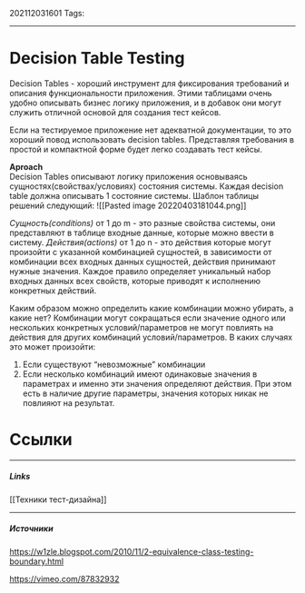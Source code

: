202112031601
Tags:
___
# Decision Table Testing
Decision Tables - хороший инструмент для фиксирования требований и описания функциональности приложения. Этими таблицами очень удобно описывать бизнес логику приложения, и в добавок они могут служить отличной основой для создания тест кейсов.

Если на тестируемое приложение нет адекватной документации, то это хороший повод использовать decision tables. Представляя требования в простой и компактной форме будет легко создавать тест кейсы.

**Aproach**  
Decision Tables описывают логику приложения основываясь сущностях(свойствах/условиях) состояния системы. Каждая decision table должна описывать 1 состояние системы. Шаблон таблицы решений следующий:
![[Pasted image 20220403181044.png]]

*Сущность(conditions)* от 1 до m - это разные свойства системы, они представляют в таблице входные данные, которые можно ввести в систему. 
*Действия(actions)* от 1 до n - это действия которые могут произойти с указанной комбинацией сущностей, в зависимости от комбинации всех входных данных сущностей, действия принимают нужные значения. Каждое правило определяет уникальный набор входных данных всех свойств, которые приводят к исполнению конкретных действий.

Каким образом можно определить какие комбинации можно убирать, а какие нет?
Комбинации могут сокращаться если значение одного или нескольких конкретных условий/параметров не могут повлиять на действия для других комбинаций условий/параметров. В каких случаях это может произойти:
1. Если существуют “невозможные” комбинации
2. Если несколько комбинаций имеют одинаковые значения в параметрах и именно эти значения определяют действия. При этом есть в наличие другие параметры, значения которых никак не повлияют на результат.

# Ссылки
___
##### Links
[[Техники тест-дизайна]]




---
##### Источники
https://w1zle.blogspot.com/2010/11/2-equivalence-class-testing-boundary.html

https://vimeo.com/87832932